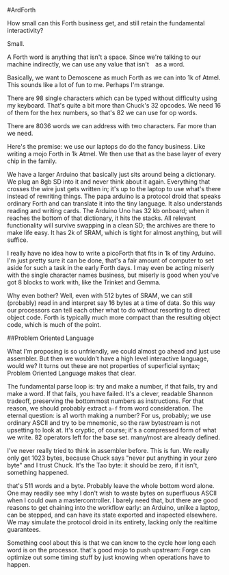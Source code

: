 #ArdForth

How small can this Forth business get, and still retain the fundamental interactivity?

Small.

A Forth word is anything that isn't a space. Since we're talking to our machine indirectly, we can use any value that isn't ` ` as a word.

Basically, we want to Demoscene as much Forth as we can into 1k of Atmel. This sounds like a lot of fun to me. Perhaps I'm strange. 

There are 98 single characters which can be typed without difficulty using my keyboard. That's quite a bit more than Chuck's 32 opcodes. We need 16 of them for the hex numbers, so that's 82 we can use for op words. 

There are 8036 words we can address with two characters. Far more than we need. 

Here's the premise: we use our laptops do do the fancy business. Like writing a mojo Forth in 1k Atmel. We then use that as the base layer of every chip in the family. 

We have a larger Arduino that basically just sits around being a dictionary. We plug an 8gb SD into it and never think about it again. Everything that crosses the wire just gets written in; it's up to the laptop to use what's there instead of rewriting things. The papa arduino is a protocol droid that speaks ordinary Forth and can translate it into the tiny language. It also understands reading and writing cards. The Arduino Uno has 32 kb onboard; when it reaches the bottom of that dictionary, it hits the stacks. All relevant functionality will survive swapping in a clean SD; the archives are there to make life easy. It has 2k of SRAM, which is tight for almost anything, but will suffice. 

I really have no idea how to write a picoForth that fits in 1k of tiny Arduino. I'm just pretty sure it can be done, that's a fair amount of computer to set aside for such a task in the early Forth days. I may even be acting miserly with the single character names business, but miserly is good when you've got 8 blocks to work with, like the Trinket and Gemma. 

Why even bother? Well, even with 512 bytes of SRAM, we can still (probably) read in and interpret say 16 bytes at a time of data. So this way our processors can tell each other what to do without resorting to direct object code. Forth is typically much more compact than the resulting object code, which is much of the point. 

##Problem Oriented Language

What I'm proposing is so unfriendly, we could almost go ahead and just use assembler. But then we wouldn't have a high level interactive language, would we? It turns out these are not properties of superficial syntax; Problem Oriented Language makes that clear. 

The fundamental parse loop is: try and make a number, if that fails, try and make a word. If that fails, you have failed. It's a clever, readable Shannon tradeoff, preserving the bottommost numbers as instructions. For that reason, we should probably extract `a-f` from word consideration. The eternal question: is a1 worth making a number? For us, probably; we use ordinary ASCII and try to be mnemonic, so the raw bytestream is not upsetting to look at. It's cryptic, of course; it's a compressed form of what we write. 82 operators left for the base set. many/most are already defined.

I've never really tried to think in assembler before. This is fun. We really only get 1023 bytes, because Chuck says "never put anything in your zero byte" and I trust Chuck. It's the Tao byte: it should be zero, if it isn't, something happened.

that's 511 words and a byte. Probably leave the whole bottom word alone. One may readily see why I don't wish to waste bytes on superfluous ASCII when I could own a mastercontroller. I barely need that, but there are good reasons to get chaining into the workflow early: an Arduino, unlike a laptop, can be stepped, and can have its state exported and inspected elsewhere. We may simulate the protocol droid in its entirety, lacking only the realtime guarantees. 

Something cool about this is that we can know to the cycle how long each word is on the processor. that's good mojo to push upstream: Forge can optimize out some timing stuff by just knowing when operations have to happen.